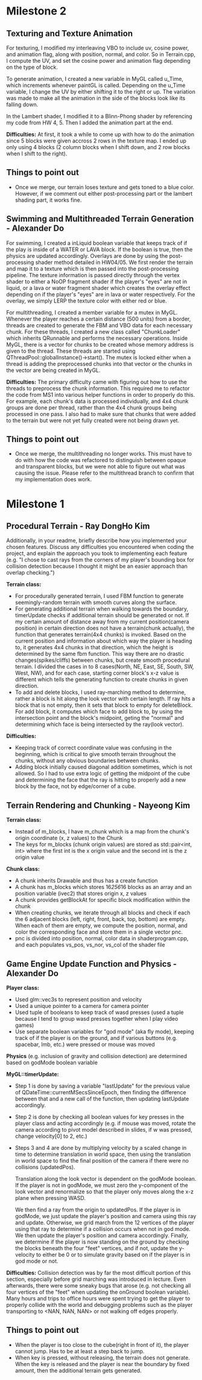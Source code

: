 # Milestone 2

## Texturing and Texture Animation

For texturing, I modified my interleaving VBO to include uv, cosine power, and animation flag, along with position, normal, and color. So in Terrain.cpp, I compute the UV, and set the cosine power and animation flag depending on the type of block.

To generate animation, I created a new variable in MyGL called u_Time, which increments whenever paintGL is called. Depending on the u_Time variable, I change the UV by either shifting it to the right or up. The variation was made to make all the animation in the side of the blocks look like its falling down. 

In the Lambert shader, I modified it to a Blinn-Phong shader by referencing my code from HW 4, 5. Then I added the animation part at the end.

**Difficulties:**
At first, it took a while to come up with how to do the animation since 5 blocks were given accross 2 rows in the texture map. I ended up only using 4 blocks (2 column blocks when I shift down, and 2 row blocks when I shift to the right).


## Things to point out
- Once we merge, our terrain loses texture and gets toned to a blue color. However, if we comment out either post-processing part or the lambert shading part, it works fine.


## Swimming and Multithreaded Terrain Generation - Alexander Do

For swimming, I created a inLiquid boolean variable that keeps track of if the play is inside of a WATER or LAVA block. If the boolean is true, then the physics are updated accordingly. Overlays are done by using the post-processing shader method detailed in HW04/05. We first render the terrain and map it to a texture which is then passed into the post-processing pipeline. The texture information is passed directly through the vertex shader to either a NoOP fragment shader if the player's "eyes" are not in liquid, or a lava or water fragment shader which creates the overlay effect depending on if the player's "eyes" are in lava or water respectively. For the overlay, we simply LERP the texture color with either red or blue.

For multithreading, I created a member variable for a mutex in MyGL. Whenever the player reaches a certain distance (500 units) from a border, threads are created to generate the FBM and VBO data for each necessary chunk. For these threads, I created a new class called "ChunkLoader" which inherits QRunnable and performs the necessary operations. Inside MyGL, there is a vector for chunks to be created whose memory address is given to the thread. These threads are started using QThreadPool::globalInstance()->start(). The mutex is locked either when a thread is adding the preprocessed chunks into that vector or the chunks in the vector are being created in MyGL.

**Difficulties:**
The primary difficulty came with figuring out how to use the threads to preprocess the chunk information. This required me to refactor the code from MS1 into various helper functions in order to properly do this. For example, each chunk's data is processed individually, and 4x4 chunk groups are done per thread, rather than the 4x4 chunk groups being processed in one pass. I also had to make sure that chunks that were added to the terrain but were not yet fully created were not being drawn yet.


## Things to point out
- Once we merge, the multithreading no longer works. This must have to do with how the code was refactored to distinguish between opaque and transparent blocks, but we were not able to figure out what was causing the issue. Please refer to the multithread branch to confirm that my implementation does work.

# Milestone 1
## Procedural Terrain - Ray DongHo Kim

Additionally, in your readme, briefly describe how you implemented your chosen features. Discuss any difficulties you encountered when coding the project, and explain the approach you took to implementing each feature (e.g. "I chose to cast rays from the corners of my player's bounding box for collision detection because I thought it might be an easier approach than overlap checking.")

**Terrain class:**
- For procedurally generated terrain, I used FBM function to generate seemingly-random terrain with smooth curves along the surface.
- For generating additional terrain when walking towards the boundary, timerUpdate checks if additional terrain should be generated or not. If my certain amount of distance away from my current position(camera position) in certain direction does not have a terrain(chunk actually), the function that generates terrain(4x4 chunks) is invoked. Based on the current position and information about which way the player is heading to, it generates 4x4 chunks in that direction, which the height is determined by the same fbm function. This way there are no drastic changes(spikes/cliffs) between chunks, but create smooth procedural terrain. I divided the cases in to 8 cases(North, NE, East, SE, South, SW, West, NW), and for each case, starting corner block's x-z value is different which tells the generating function to create chunks in given direction.
- To add and delete blocks, I used ray-marching method to determine, rather a block is hit along the look vector with certain length. If ray hits a block that is not empty, then it sets that block to empty for deleteBlock. For add block, it computes which face to add block to, by using the intersection point and the block's midpoint, geting the "normal" and determining which face is being intersected by the ray(look vector).

**Difficulties:** 
- Keeping track of correct coordinate value was confusing in the beginning, which is critical to give smooth terrain throughout the chunks, without any obvious boundaries between chunks.
- Adding block initially caused diagonal addition sometimes, which is not allowed. So I had to use extra logic of getting the midpoint of the cube and determining the face that the ray is hitting to properly add a new block by the face, not by edge/corner of a cube.

## Terrain Rendering and Chunking - Nayeong Kim

**Terrain class:**
- Instead of m_blocks, I have m_chunk which is a map from the chunk's origin coordinate (x, z values) to the Chunk
- The keys for m_blocks (chunk origin values) are stored as std::pair<int, int> where the first int is the x origin value and the second int is the z origin value 

**Chunk class:**
- A chunk inherits Drawable and thus has a create function
- A chunk has m_blocks which stores 16*256*16 blocks as an array and an position variable (ivec2) that stores origin x, z values
- A chunk provides getBlockAt for specific block modification within the chunk
- When creating chunks, we iterate through all blocks and check if each the 6 adjacent blocks (left, right, front, back, top, bottom) are empty. When each of them are empty, we compute the position, normal, and color the corresponding face and store them in a single vector pnc.
- pnc is divided into position, normal, color data in shaderprogram.cpp, and each populates vs_pos, vs_nor, vs_col of the shader file

## Game Engine Update Function and Physics - Alexander Do

**Player class:**

- Used glm::vec3s to represent position and velocity
- Used a unique pointer to a camera for camera pointer
- Used tuple of booleans to keep track of wasd presses (used a tuple because I tend to group wasd presses together when I play video games)
- Use separate boolean variables for "god mode" (aka fly mode), keeping track of if the player is on the ground, and if various buttons (e.g. spacebar, lmb, etc.) were pressed or mouse was moved

**Physics** (e.g. inclusion of gravity and collision detection) are determined based on godMode boolean variable

**MyGL::timerUpdate:**

- Step 1 is done by saving a variable "lastUpdate" for the previous value of QDateTime::currentMSecsSinceEpoch, then finding the difference between that and a new call of the function, then updating lastUpdate accordingly.
- Step 2 is done by checking all boolean values for key presses in the player class and acting accordingly (e.g. if mouse was moved, rotate the camera according to pivot model described in slides, if w was pressed, change velocity[0] to 2, etc.)
- Steps 3 and 4 are done by multiplying velocity by a scaled change in time to determine translation in world space, then using the translation in world space to find the final position of the camera if there were no collisions (updatedPos).

  Translation along the look vector is dependent on the godMode boolean. If the player is not in godMode, we must zero the y-component of the look vector and renormalize so that the player only moves along the x-z plane when pressing WASD.

  We then find a ray from the origin to updatedPos. If the player is in godMode, we just update the player's position and camera using this ray and update. Otherwise, we grid march from the 12 vertices of the player using that ray to determine if a collision occurs when not in god mode. We then update the player's position and camera accordingly. Finally, we determine if the player is now standing on the ground by checking the blocks beneath the four "feet" vertices, and if not, update the y-velocity to either be 0 or to simulate gravity based on if the player is in god mode or not.

**Difficulties:** Collision detection was by far the most difficult portion of this section, especially before grid marching was introduced in lecture. Even afterwards, there were some sneaky bugs that arose (e.g. not checking all four vertices of the "feet" when updating the onGround boolean variable). Many hours and trips to office hours were spent trying to get the player to properly collide with the world and debugging problems such as the player transporting to <NAN, NAN, NAN> or not walking off edges properly.  

## Things to point out
- When the player is too close to the cube(right in front of it), the player cannot jump. Has to be at least a step back to jump.
- When key is pressed, without releasing, the terrain does not generate. When the key is released and the player is near the boundary by fixed amount, then the additional terrain gets generated.

